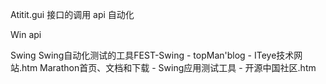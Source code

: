 Atitit.gui 接口的调用 api  自动化

Win api


Swing 
Swing自动化测试的工具FEST-Swing - topMan'blog - ITeye技术网站.htm
Marathon首页、文档和下载 - Swing应用测试工具 - 开源中国社区.htm
